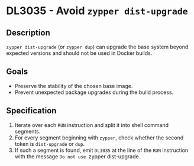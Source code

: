 # DL3035 - Avoid `zypper dist-upgrade`

## Description
`zypper dist-upgrade` (or `zypper dup`) can upgrade the base system beyond
expected versions and should not be used in Docker builds.

## Goals
- Preserve the stability of the chosen base image.
- Prevent unexpected package upgrades during the build process.

## Specification
1. Iterate over each `RUN` instruction and split it into shell command segments.
2. For every segment beginning with `zypper`, check whether the second token is
   `dist-upgrade` or `dup`.
3. If such a segment is found, emit `DL3035` at the line of the `RUN`
   instruction with the message `Do not use `zypper dist-upgrade`.`
